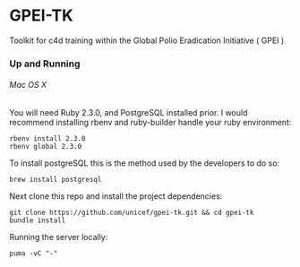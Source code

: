 # GPEI-TK
Toolkit for c4d training within the Global Polio Eradication Initiative ( GPEI )

### Up and Running
###### Mac OS X
You will need Ruby 2.3.0, and PostgreSQL installed prior. I would recommend installing rbenv and ruby-builder handle your ruby environment:
```
rbenv install 2.3.0
rbenv global 2.3.0
```

To install postgreSQL this is the method used by the developers to do so:
```
brew install postgresql
```

Next clone this repo and install the project dependencies:
```
git clone https://github.com/unicef/gpei-tk.git && cd gpei-tk
bundle install
```

Running the server locally:
```
puma -vC "-"
```
